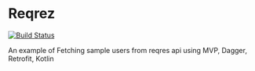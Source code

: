 # Reqrez
[![Build Status](https://travis-ci.com/richmahnn/Reqrez.svg?branch=master)](https://travis-ci.com/richmahnn/Reqrez)

An example of Fetching sample users from reqres api using MVP, Dagger, Retrofit, Kotlin
